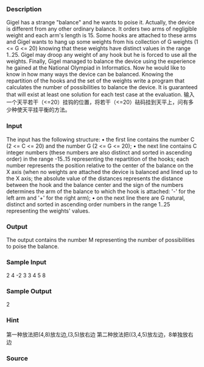 
### Description
Gigel has a strange "balance" and he wants to poise it. Actually, the device is different from any other ordinary balance. It orders two arms of negligible weight and each arm's length is 15. Some hooks are attached to these arms and Gigel wants to hang up some weights from his collection of G weights (1 <= G <= 20) knowing that these weights have distinct values in the range 1..25. Gigel may droop any weight of any hook but he is forced to use all the weights. Finally, Gigel managed to balance the device using the experience he gained at the National Olympiad in Informatics. Now he would like to know in how many ways the device can be balanced. Knowing the repartition of the hooks and the set of the weights write a program that calculates the number of possibilities to balance the device. It is guaranteed that will exist at least one solution for each test case at the evaluation. 
输入一个天平若干（<=20）挂钩的位置，将若干（<=20）砝码挂到天平上，问有多少种使天平挂平衡的方法。

### Input
The input has the following structure: 
• the first line contains the number C (2 <= C <= 20) and the number G (2 <= G <= 20); 
• the next line contains C integer numbers (these numbers are also distinct and sorted in ascending order) in the range -15..15 representing the repartition of the hooks; each number represents the position relative to the center of the balance on the X axis (when no weights are attached the device is balanced and lined up to the X axis; the absolute value of the distances represents the distance between the hook and the balance center and the sign of the numbers determines the arm of the balance to which the hook is attached: '-' for the left arm and '+' for the right arm); 
• on the next line there are G natural, distinct and sorted in ascending order numbers in the range 1..25 representing the weights' values. 

### Output
The output contains the number M representing the number of possibilities to poise the balance. 

### Sample Input
2 4	
-2 3 
3 4 5 8

### Sample Output
2

### Hint
第一种放法把(4,8)放左边,(3,5)放右边
第二种放法把((3,4,5)放左边，8单独放右边

### Source
